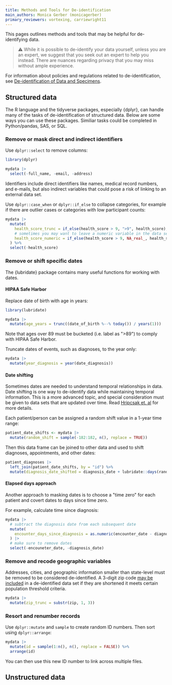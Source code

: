```yaml
---
title: Methods and Tools for De-identification
main_authors: Monica Gerber (monicagerber)
primary_reviewers: vortexing, carriewright11
---
```


This pages outlines methods and tools that may be helpful for de-identifying data. 

> ⚠️ While it is possible to de-identify your data yourself, unless you are an
> expert, we suggest that you seek out an expert to help you instead. There are
> nuances regarding privacy that you may miss without ample experience.

For information about policies and regulations related to de-identification, see
[De-identification of Data and Specimens](deidentification.md).

## Structured data

The R language and the tidyverse packages, especially {dplyr}, can handle many
of the tasks of de-identification of structured data. Below are some ways you
can use these packages. Similiar tasks could be completed in Python/pandas, SAS,
or SQL.

### Remove or mask direct and indirect identifiers

Use `dplyr::select` to remove columns:


``` {.r .cell-code}
library(dplyr)

mydata |> 
  select(-full_name, -email, -address)
```


Identifiers include direct identifiers like names, medical record
numbers, and e-mails, but also indirect variables that could pose a risk
of linking to an external data set.

Use `dplyr::case_when` or `dplyr::if_else` to collapse categories, for
example if there are outlier cases or categories with low participant
counts:


``` {.r .cell-code}
mydata |> 
  mutate(
    health_score_trunc = if_else(health_score > 9, ">9", health_score),
    # sometimes you may want to leave a numeric variable in the data set
    health_score_numeric = if_else(health_score > 9, NA_real_, health_score)
  ) %>% 
  select(-health_score)
```

### Remove or shift specific dates

The {lubridate} package contains many useful functions for working with
dates.

#### HIPAA Safe Harbor

Replace date of birth with age in years:

``` {.r .cell-code}
library(lubridate)

mydata |>  
  mutate(age_years = trunc((date_of_birth %--% today()) / years(1)))
```

Note that ages over 89 must be bucketed (i.e. label as "\>89") to comply
with HIPAA Safe Harbor.

Truncate dates of events, such as diagnoses, to the year only:


``` {.r .cell-code}
mydata |>  
  mutate(year_diagnosis = year(date_diagnosis))
```

#### Date shifting

Sometimes dates are needed to understand temporal relationships in data.
Date shifting is one way to de-identify data while maintaining temporal
information. This is a more advanced topic, and special consideration
must be given to data sets that are updated over time. Read [Hripcsak
et. al](https://doi.org/10.1093/jamia/ocw001) for more details.

Each patient/person can be assigned a random shift value in a 1-year
time range:

``` {.r .cell-code}
patient_date_shifts <- mydata |>  
  mutate(random_shift = sample(-182:182, n(), replace = TRUE)) 
```

Then this data frame can be joined to other data and used to shift
diagnoses, appointments, and other dates:

``` {.r .cell-code}
patient_diagnoses |>  
  left_join(patient_date_shifts, by = "id") %>% 
  mutate(diagnosis_date_shifted = diagnosis_date + lubridate::days(random_shift))
```

#### Elapsed days approach

Another approach to masking dates is to choose a "time zero" for each
patient and covert dates to days since time zero. 

For example, calculate time since diagnosis:

``` {.r .cell-code}
mydata |>
  # subtract the diagnosis date from each subsequent date
  mutate(
    encounter_days_since_diagnosis = as.numeric(encounter_date - diagnosis_date)
  ) |>
  # make sure to remove dates
  select(-encouneter_date, -diagnosis_date)
```

### Remove and recode geographic variables

Addresses, cities, and geographic information smaller than state-level must be
removed to be considered de-identified. A 3-digit zip code [may be
included](https://www.johndcook.com/blog/2019/08/29/zip3-privacy/) in a
de-identified data set if they are shortened it meets certain population
threshold criteria.

``` {.r .cell-code}
mydata |> 
  mutate(zip_trunc = substr(zip, 1, 3))
```

### Resort and renumber records

Use `dplyr::mutate` and `sample` to create random ID numbers. Then sort
using `dplyr::arrange`:

``` {.r .cell-code}
mydata |> 
  mutate(id = sample(1:n(), n(), replace = FALSE)) %>% 
  arrange(id)
```

You can then use this new ID number to link across multiple files.


## Unstructured data